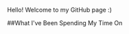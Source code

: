 Hello! Welcome to my GitHub page :)

##What I've Been Spending My Time On
<!--START_SECTION:waka-->
<!--END_SECTION:waka-->
